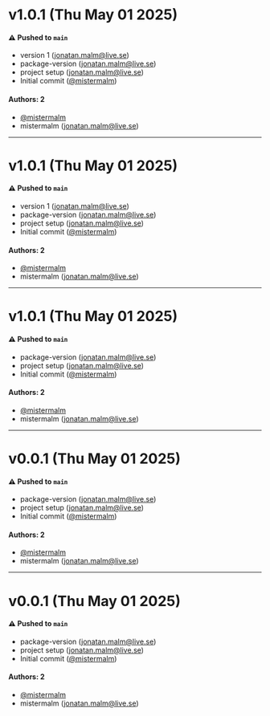 # v1.0.1 (Thu May 01 2025)

#### ⚠️ Pushed to `main`

- version 1 (jonatan.malm@live.se)
- package-version (jonatan.malm@live.se)
- project setup (jonatan.malm@live.se)
- Initial commit ([@mistermalm](https://github.com/mistermalm))

#### Authors: 2

- [@mistermalm](https://github.com/mistermalm)
- mistermalm (jonatan.malm@live.se)

---

# v1.0.1 (Thu May 01 2025)

#### ⚠️ Pushed to `main`

- version 1 (jonatan.malm@live.se)
- package-version (jonatan.malm@live.se)
- project setup (jonatan.malm@live.se)
- Initial commit ([@mistermalm](https://github.com/mistermalm))

#### Authors: 2

- [@mistermalm](https://github.com/mistermalm)
- mistermalm (jonatan.malm@live.se)

---

# v1.0.1 (Thu May 01 2025)

#### ⚠️ Pushed to `main`

- package-version (jonatan.malm@live.se)
- project setup (jonatan.malm@live.se)
- Initial commit ([@mistermalm](https://github.com/mistermalm))

#### Authors: 2

- [@mistermalm](https://github.com/mistermalm)
- mistermalm (jonatan.malm@live.se)

---

# v0.0.1 (Thu May 01 2025)

#### ⚠️ Pushed to `main`

- package-version (jonatan.malm@live.se)
- project setup (jonatan.malm@live.se)
- Initial commit ([@mistermalm](https://github.com/mistermalm))

#### Authors: 2

- [@mistermalm](https://github.com/mistermalm)
- mistermalm (jonatan.malm@live.se)

---

# v0.0.1 (Thu May 01 2025)

#### ⚠️ Pushed to `main`

- package-version (jonatan.malm@live.se)
- project setup (jonatan.malm@live.se)
- Initial commit ([@mistermalm](https://github.com/mistermalm))

#### Authors: 2

- [@mistermalm](https://github.com/mistermalm)
- mistermalm (jonatan.malm@live.se)
